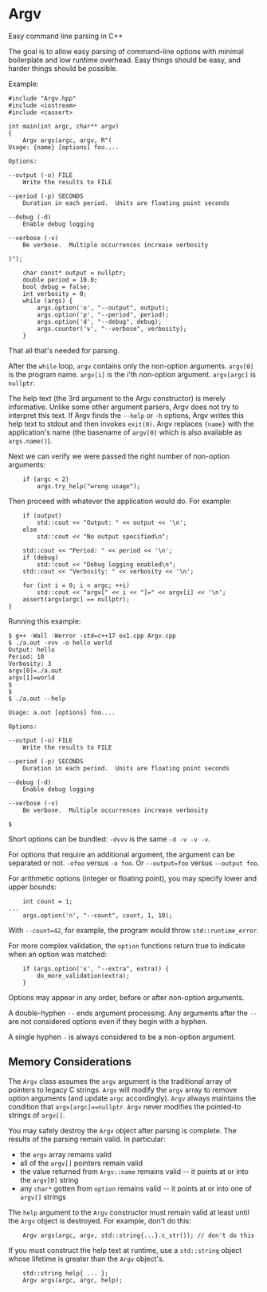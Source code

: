 # Argv

Easy command line parsing in C++

The goal is to allow easy parsing of command-line options with minimal
boilerplate and low runtime overhead.
Easy things should be easy, and harder things should be possible.

Example:

```
#include "Argv.hpp"
#include <iostream>
#include <cassert>

int main(int argc, char** argv)
{
    Argv args(argc, argv, R"(
Usage: {name} [options] foo....

Options:

--output (-o) FILE
    Write the results to FILE

--period (-p) SECONDS
    Duration in each period.  Units are floating point seconds

--debug (-d)
    Enable debug logging

--verbose (-v)
    Be verbose.  Multiple occurrences increase verbosity

)");

    char const* output = nullptr;
    double period = 10.0;
    bool debug = false;
    int verbosity = 0;
    while (args) {
        args.option('o', "--output", output);
        args.option('p', "--period", period);
        args.option('d', "--debug", debug);
        args.counter('v', "--verbose", verbosity);
    }
```

That all that's needed for parsing.

After the `while` loop, `argv` contains only the non-option arguments.
`argv[0]` is the program name.  `argv[i]` is the i'th non-option argument.
`argv[argc]` is `nullptr`.

The help text (the 3rd argument to the Argv constructor) is merely informative.
Unlike some other argument parsers, Argv does not try to interpret this text.
If Argv finds the `--help` or `-h` options, Argv writes this help text to
stdout and then invokes `exit(0)`.  Argv replaces `{name}` with the
application's name (the basename of `argv[0]` which is also available
as `args.name()`).

Next we can verify we were passed the right number of non-option arguments:
```
    if (argc < 2)
        args.try_help("wrong usage");
```

Then proceed with whatever the application would do.
For example:
```
    if (output)
        std::cout << "Output: " << output << '\n';
    else
        std::cout << "No output specified\n";

    std::cout << "Period: " << period << '\n';
    if (debug)
        std::cout << "Debug logging enabled\n";
    std::cout << "Verbosity: " << verbosity << '\n';

    for (int i = 0; i < argc; ++i)
        std::cout << "argv[" << i << "]=" << argv[i] << '\n';
    assert(argv[argc] == nullptr);
}
```

Running this example:
```
$ g++ -Wall -Werror -std=c++17 ex1.cpp Argv.cpp
$ ./a.out -vvv -o hello world
Output: hello
Period: 10
Verbosity: 3
argv[0]=./a.out
argv[1]=world
$
$
$ ./a.out --help

Usage: a.out [options] foo....

Options:

--output (-o) FILE
    Write the results to FILE

--period (-p) SECONDS
    Duration in each period.  Units are floating point seconds

--debug (-d)
    Enable debug logging

--verbose (-v)
    Be verbose.  Multiple occurrences increase verbosity

$
```

Short options can be bundled: `-dvvv` is the same `-d -v -v -v`.

For options that require an additional argument, the argument can be separated
or not.  `-ofoo` versus `-o foo`.  Or `--output=foo` versus `--output foo`.

For arithmetic options (integer or floating point), you may specify lower and
upper bounds:

```
    int count = 1;
...
    args.option('n', "--count", count, 1, 10);
```

With `--count=42`, for example, the program would throw `std::runtime_error`.

For more complex validation, the `option` functions return true to indicate
when an option was matched:

```
    if (args.option('x', "--extra", extra)) {
        do_more_validation(extra);
    }
```

Options may appear in any order, before or after non-option arguments.

A double-hyphen `--` ends argument processing.
Any arguments after the `--` are not considered options even if they begin with a hyphen.

A single hyphen `-` is always considered to be a non-option argument.

## Memory Considerations

The `Argv` class assumes the `argv` argument is the traditional array of pointers to legacy C strings.
`Argv` will modify the `argv` array to remove option arguments (and update `argc` accordingly).
`Argv` always maintains the condition that `argv[argc]==nullptr`.
`Argv` never modifies the pointed-to strings of `argv[]`.

You may safely destroy the `Argv` object after parsing is complete.
The results of the parsing remain valid.
In particular:
* the `argv` array remains valid
* all of the `argv[]` pointers remain valid
* the value returned from `Argv::name` remains valid -- it points at or into the `argv[0]` string
* any `char*` gotten from `option` remains valid -- it points at or into one of `argv[]` strings

The `help` argument to the `Argv` constructor must remain valid at least until the `Argv` object
is destroyed.  For example, don't do this:
```
    Argv args(argc, argv, std::string{...}.c_str()); // don't do this
```
If you must construct the help text at runtime, use a `std::string` object
whose lifetime is greater than the `Argv` object's.
```
    std::string help{ ... };
    Argv args(argc, argc, help);
```
